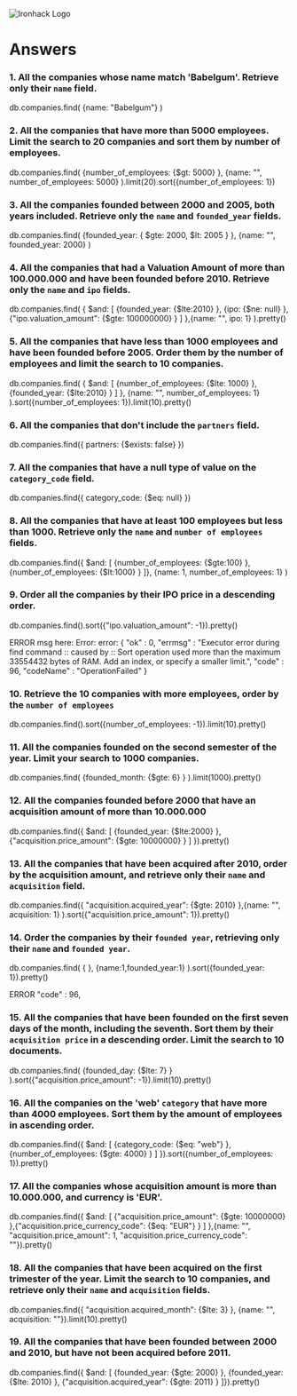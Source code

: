 ![Ironhack Logo](https://i.imgur.com/1QgrNNw.png)

# Answers

### 1. All the companies whose name match 'Babelgum'. Retrieve only their `name` field.

db.companies.find(
    {name: "Babelgum"}
)

### 2. All the companies that have more than 5000 employees. Limit the search to 20 companies and sort them by **number of employees**.

db.companies.find(
    {number_of_employees: {$gt: 5000} }, 
    {name: "", number_of_employees: 5000} 
).limit(20).sort({number_of_employees: 1})

### 3. All the companies founded between 2000 and 2005, both years included. Retrieve only the `name` and `founded_year` fields.

db.companies.find(
    {founded_year: {
        $gte: 2000,
        $lt: 2005
        }
    }, {name: "", founded_year: 2000}
)

### 4. All the companies that had a Valuation Amount of more than 100.000.000 and have been founded before 2010. Retrieve only the `name` and `ipo` fields.

db.companies.find( { 
    $and: [
        {founded_year: {$lte:2010} },
        {ipo: {$ne: null} },
        {"ipo.valuation_amount": {$gte: 100000000} }
    ] },{name: "", ipo: 1} 
).pretty()

### 5. All the companies that have less than 1000 employees and have been founded before 2005. Order them by the number of employees and limit the search to 10 companies.

db.companies.find( { 
    $and: [
        {number_of_employees: {$lte: 1000} },
        {founded_year: {$lte:2010} }
    ] 
    }, {name: "", number_of_employees: 1} 
).sort({number_of_employees: 1}).limit(10).pretty()


### 6. All the companies that don't include the `partners` field.

db.companies.find({
    partners: {$exists: false}
})

### 7. All the companies that have a null type of value on the `category_code` field.

db.companies.find({
    category_code: {$eq: null}
})

### 8. All the companies that have at least 100 employees but less than 1000. Retrieve only the `name` and `number of employees` fields.

db.companies.find({
    $and: [
        {number_of_employees: {$gte:100} },
        {number_of_employees: {$lt:1000} }
    ]}, {name: 1, number_of_employees: 1}
)

### 9. Order all the companies by their IPO price in a descending order.

db.companies.find().sort({"ipo.valuation_amount": -1}).pretty()

ERROR msg here: 
Error: error: {
	"ok" : 0,
	"errmsg" : "Executor error during find command :: caused by :: Sort operation used more than the maximum 33554432 bytes of RAM. Add an index, or specify a smaller limit.",
	"code" : 96,
	"codeName" : "OperationFailed"
} 

### 10. Retrieve the 10 companies with more employees, order by the `number of employees`

db.companies.find().sort({number_of_employees: -1}).limit(10).pretty()

### 11. All the companies founded on the second semester of the year. Limit your search to 1000 companies.

db.companies.find(
    {founded_month: {$gte: 6} }
).limit(1000).pretty()

### 12. All the companies founded before 2000 that have an acquisition amount of more than 10.000.000

db.companies.find({
    $and: [
        {founded_year: {$lte:2000} },
        {"acquisition.price_amount": {$gte: 10000000} }
    ]
}).pretty()

### 13. All the companies that have been acquired after 2010, order by the acquisition amount, and retrieve only their `name` and `acquisition` field.

db.companies.find({
    "acquisition.acquired_year": {$gte: 2010} 
},{name: "", acquisition: 1}
).sort({"acquisition.price_amount": 1}).pretty()

### 14. Order the companies by their `founded year`, retrieving only their `name` and `founded year`.

db.companies.find(
    { },
    {name:1,founded_year:1}
).sort({founded_year: 1}).pretty()

ERROR 	"code" : 96,

### 15. All the companies that have been founded on the first seven days of the month, including the seventh. Sort them by their `acquisition price` in a descending order. Limit the search to 10 documents.

db.companies.find(
    {founded_day: {$lte: 7} }
).sort({"acquisition.price_amount": -1}).limit(10).pretty()

### 16. All the companies on the 'web' `category` that have more than 4000 employees. Sort them by the amount of employees in ascending order.

db.companies.find({
    $and: [
        {category_code: {$eq: "web"} },
        {number_of_employees: {$gte: 4000} }
    ]
}).sort({number_of_employees: 1}).pretty()

### 17. All the companies whose acquisition amount is more than 10.000.000, and currency is 'EUR'.

db.companies.find({
    $and: [
        {"acquisition.price_amount": {$gte: 10000000} },{"acquisition.price_currency_code": {$eq: "EUR"} }
    ]
},{name: "", "acquisition.price_amount": 1, "acquisition.price_currency_code": ""}).pretty()

### 18. All the companies that have been acquired on the first trimester of the year. Limit the search to 10 companies, and retrieve only their `name` and `acquisition` fields.

db.companies.find({
    "acquisition.acquired_month": {$lte: 3}
}, {name: "", acquisition: ""}).limit(10).pretty()

### 19. All the companies that have been founded between 2000 and 2010, but have not been acquired before 2011.

db.companies.find({
    $and: [
        {founded_year: {$gte: 2000} },
        {founded_year: {$lte: 2010} },
        {"acquisition.acquired_year": {$gte: 2011} }
]}).pretty()  

